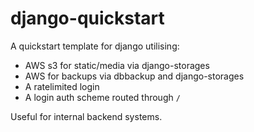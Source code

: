 # django-quickstart
A quickstart template for django utilising:

* AWS s3 for static/media via django-storages
* AWS for backups via dbbackup and django-storages
* A ratelimited login
* A login auth scheme routed through `/`

Useful for internal backend systems.
